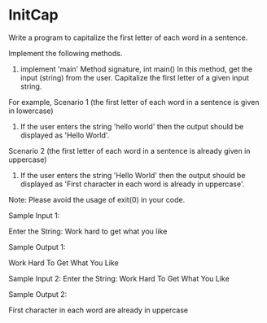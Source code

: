 # InitCap

Write a program to capitalize the first letter of each word in a sentence. 

Implement the following methods.
1. implement 'main'
Method signature, int main()
In this method, get the input (string) from the user. Capitalize the first letter of a given input string. 

For example, 
Scenario 1 (the first letter of each word in a sentence is given in lowercase)
1. If the user enters the string 'hello world' then the output should be displayed as 'Hello World'.  

Scenario 2 (the first letter of each word in a sentence is already given in uppercase)
1. If the user enters the string 'Hello World' then the output should be displayed as 'First character in each word is already in uppercase'. 

Note: Please avoid the usage of exit(0) in your code.  

Sample Input 1: 

Enter the String:
Work hard to get what you like

Sample Output 1:

Work Hard To Get What You Like


Sample Input 2:
Enter the String:
Work Hard To Get What You Like

Sample Output 2:

First character in each word are already in uppercase
